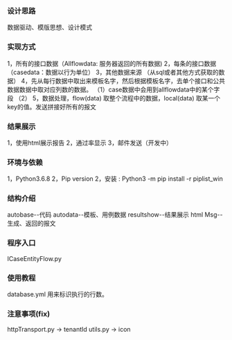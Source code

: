 
### 设计思路
数据驱动、模版思想、设计模式
### 实现方式
1，所有的接口数据（Allflowdata: 服务器返回的所有数据)
2，每条的接口数据（casedata：数据以行为单位）
3，其他数据来源 （从sql或者其他方式获取的数据）
4，先从每行数据中取出来模板名字，然后根据模板名字，去单个接口和公共数据数据中取对应列数的数据。
（1）case数据中会用到allflowdata中的某个字段
（2）
5，数据处理，flow(data) 取整个流程中的数据，local(data) 取某一个key的值。发送拼接好所有的报文

### 结果展示
1，使用html展示报告
2，通过率显示
3，邮件发送（开发中）

### 环境与依赖
1，Python3.6.8
2，Pip version
2，安装 : Python3 -m pip install -r piplist_win

### 结构介绍
 autobase--代码
 autodata--模板、用例数据
 resultshow--结果展示 html
 Msg--生成、返回的报文


### 程序入口
ICaseEntityFlow.py

### 使用教程
database.yml 用来标识执行的行数。


### 注意事项(fix)
httpTransport.py  -> tenantId
utils.py          -> icon

